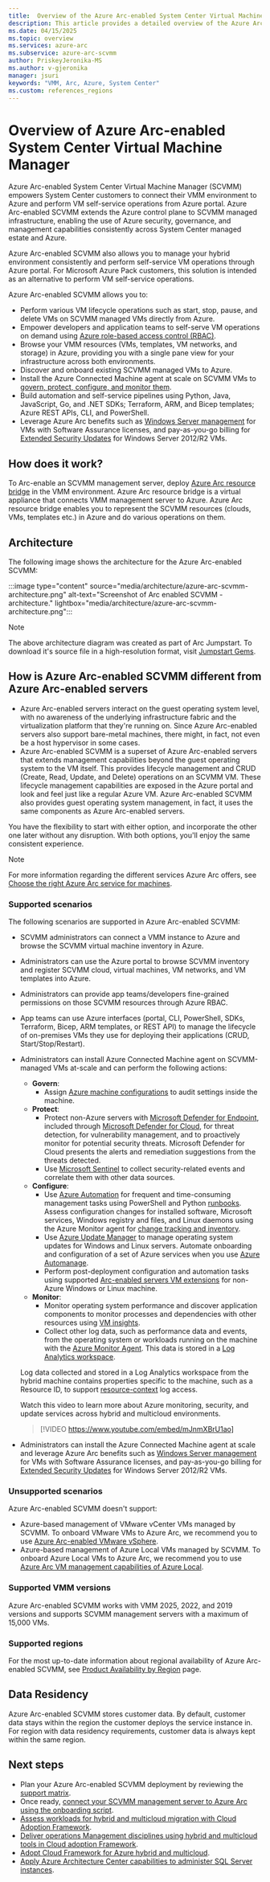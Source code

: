```yaml
---
title:  Overview of the Azure Arc-enabled System Center Virtual Machine Manager 
description: This article provides a detailed overview of the Azure Arc-enabled System Center Virtual Machine Manager.
ms.date: 04/15/2025
ms.topic: overview
ms.services: azure-arc
ms.subservice: azure-arc-scvmm
author: PriskeyJeronika-MS
ms.author: v-gjeronika
manager: jsuri
keywords: "VMM, Arc, Azure, System Center"
ms.custom: references_regions
---
```


# Overview of Azure Arc-enabled System Center Virtual Machine Manager

Azure Arc-enabled System Center Virtual Machine Manager (SCVMM) empowers System Center customers to connect their VMM environment to Azure and perform VM self-service operations from Azure portal. Azure Arc-enabled SCVMM extends the Azure control plane to SCVMM managed infrastructure, enabling the use of Azure security, governance, and management capabilities consistently across System Center managed estate and Azure.

Azure Arc-enabled SCVMM also allows you to manage your hybrid environment consistently and perform self-service VM operations through Azure portal. For Microsoft Azure Pack customers, this solution is intended as an alternative to perform VM self-service operations.

Azure Arc-enabled SCVMM allows you to:

- Perform various VM lifecycle operations such as start, stop, pause, and delete VMs on SCVMM managed VMs directly from Azure.
- Empower developers and application teams to self-serve VM operations on demand using [Azure role-based access control (RBAC)](/azure/role-based-access-control/overview).
- Browse your VMM resources (VMs, templates, VM networks, and storage) in Azure, providing you with a single pane view for your infrastructure across both environments.
- Discover and onboard existing SCVMM managed VMs to Azure.
- Install the Azure Connected Machine agent at scale on SCVMM VMs to [govern, protect, configure, and monitor them](../servers/overview.md#supported-cloud-operations).
- Build automation and self-service pipelines using Python, Java, JavaScript, Go, and .NET SDKs; Terraform, ARM, and Bicep templates; Azure REST APIs, CLI, and PowerShell.
- Leverage Azure Arc benefits such as [Windows Server management](/azure/azure-arc/servers/windows-server-management-overview?tabs=portal) for VMs with Software Assurance licenses, and pay-as-you-go billing for [Extended Security Updates](/azure/azure-arc/system-center-virtual-machine-manager/deliver-esus-for-system-center-virtual-machine-manager-vms) for Windows Server 2012/R2 VMs. 

## How does it work?

To Arc-enable an SCVMM management server, deploy [Azure Arc resource bridge](../resource-bridge/overview.md) in the VMM environment. Azure Arc resource bridge is a virtual appliance that connects VMM management server to Azure. Azure Arc resource bridge enables you to represent the SCVMM resources (clouds, VMs, templates etc.) in Azure and do various operations on them.

## Architecture

The following image shows the architecture for the Azure Arc-enabled SCVMM:

:::image type="content" source="media/architecture/azure-arc-scvmm-architecture.png" alt-text="Screenshot of Arc enabled SCVMM - architecture." lightbox="media/architecture/azure-arc-scvmm-architecture.png":::

>[!NOTE]
> The above architecture diagram was created as part of Arc Jumpstart. To download it's source file in a high-resolution format, visit [Jumpstart Gems](https://aka.ms/jumpstartgems).

## How is Azure Arc-enabled SCVMM different from Azure Arc-enabled servers

- Azure Arc-enabled servers interact on the guest operating system level, with no awareness of the underlying infrastructure fabric and the virtualization platform that they're running on. Since Azure Arc-enabled servers also support bare-metal machines, there might, in fact, not even be a host hypervisor in some cases.
- Azure Arc-enabled SCVMM is a superset of Azure Arc-enabled servers that extends management capabilities beyond the guest operating system to the VM itself. This provides lifecycle management and CRUD (Create, Read, Update, and Delete) operations on an SCVMM VM. These lifecycle management capabilities are exposed in the Azure portal and look and feel just like a regular Azure VM. Azure Arc-enabled SCVMM also provides guest operating system management, in fact, it uses the same components as Azure Arc-enabled servers.

You have the flexibility to start with either option, and incorporate the other one later without any disruption. With both options, you'll enjoy the same consistent experience.


> [!NOTE]
> For more information regarding the different services Azure Arc offers, see [Choose the right Azure Arc service for machines](../choose-service.md).

### Supported scenarios

The following scenarios are supported in Azure Arc-enabled SCVMM:

- SCVMM administrators can connect a VMM instance to Azure and browse the SCVMM virtual machine inventory in Azure.
- Administrators can use the Azure portal to browse SCVMM inventory and register SCVMM cloud, virtual machines, VM networks, and VM templates into Azure.
- Administrators can provide app teams/developers fine-grained permissions on those SCVMM resources through Azure RBAC.
- App teams can use Azure interfaces (portal, CLI, PowerShell, SDKs, Terraform, Bicep, ARM templates, or REST API) to manage the lifecycle of on-premises VMs they use for deploying their applications (CRUD, Start/Stop/Restart).
- Administrators can install Azure Connected Machine agent on SCVMM-managed VMs at-scale and can perform the following actions:
     - **Govern**:
         * Assign [Azure machine configurations](/azure/governance/machine-configuration/overview) to audit settings inside the machine.
     - **Protect**:
         * Protect non-Azure servers with [Microsoft Defender for Endpoint](/microsoft-365/security/defender-endpoint), included through [Microsoft Defender for Cloud](/azure/security-center/defender-for-servers-introduction), for threat detection, for vulnerability management, and to proactively monitor for potential security threats. Microsoft Defender for Cloud presents the alerts and remediation suggestions from the threats detected.
         * Use [Microsoft Sentinel](/azure/azure-arc/servers/scenario-onboard-azure-sentinel) to collect security-related events and correlate them with other data sources.
     - **Configure**:
         * Use [Azure Automation](/azure/automation/extension-based-hybrid-runbook-worker-install?tabs=windows) for frequent and time-consuming management tasks using PowerShell and Python [runbooks](/azure/automation/automation-runbook-execution). Assess configuration changes for installed software, Microsoft services, Windows registry and files, and Linux daemons using the Azure Monitor agent for [change tracking and inventory](/azure/automation/change-tracking/overview-monitoring-agent?tabs=win-az-vm).
         * Use [Azure Update Manager](/azure/update-manager/overview) to manage operating system updates for Windows and Linux servers. Automate onboarding and configuration of a set of Azure services when you use [Azure Automanage](/azure/automanage/automanage-arc).
         * Perform post-deployment configuration and automation tasks using supported [Arc-enabled servers VM extensions](/azure/azure-arc/servers/manage-vm-extensions) for non-Azure Windows or Linux machine.
     - **Monitor**:
         * Monitor operating system performance and discover application components to monitor processes and dependencies with other resources using [VM insights](/azure/azure-monitor/vm/vminsights-overview).
         * Collect other log data, such as performance data and events, from the operating system or workloads running on the machine with the [Azure Monitor Agent](/azure/azure-monitor/agents/azure-monitor-agent-overview). This data is stored in a [Log Analytics workspace](/azure/azure-monitor/logs/log-analytics-workspace-overview).


     Log data collected and stored in a Log Analytics workspace from the hybrid machine contains properties specific to the machine, such as a Resource ID, to support [resource-context](/azure/azure-monitor/logs/manage-access#access-mode) log access.

     Watch this video to learn more about Azure monitoring, security, and update services across hybrid and multicloud environments.

     > [!VIDEO https://www.youtube.com/embed/mJnmXBrU1ao]
- Administrators can install the Azure Connected Machine agent at scale and leverage Azure Arc benefits such as [Windows Server management](/azure/azure-arc/servers/windows-server-management-overview?tabs=portal) for VMs with Software Assurance licenses, and pay-as-you-go billing for [Extended Security Updates](/azure/azure-arc/system-center-virtual-machine-manager/deliver-esus-for-system-center-virtual-machine-manager-vms) for Windows Server 2012/R2 VMs.

### Unsupported scenarios

Azure Arc-enabled SCVMM doesn't support:

- Azure-based management of VMware vCenter VMs managed by SCVMM. To onboard VMware VMs to Azure Arc, we recommend you to use [Azure Arc-enabled VMware vSphere](/azure/azure-arc/vmware-vsphere/overview).
- Azure-based management of Azure Local VMs managed by SCVMM. To onboard Azure Local VMs to Azure Arc, we recommend you to use [Azure Arc VM management capabilities of Azure Local](/azure/azure-local/manage/azure-arc-vm-management-overview).

### Supported VMM versions

Azure Arc-enabled SCVMM works with VMM 2025, 2022, and 2019 versions and supports SCVMM management servers with a maximum of 15,000 VMs.

### Supported regions

For the most up-to-date information about regional availability of Azure Arc-enabled SCVMM, see [Product Availability by Region](https://azure.microsoft.com/explore/global-infrastructure/products-by-region/table) page.

## Data Residency

Azure Arc-enabled SCVMM stores customer data. By default, customer data stays within the region the customer deploys the service instance in. For region with data residency requirements, customer data is always kept within the same region.

## Next steps

- Plan your Azure Arc-enabled SCVMM deployment by reviewing the [support matrix](support-matrix-for-system-center-virtual-machine-manager.md).
- Once ready, [connect your SCVMM management server to Azure Arc using the onboarding script](quickstart-connect-system-center-virtual-machine-manager-to-arc.md).
- [Assess workloads for hybrid and multicloud migration with Cloud Adoption Framework](/azure/cloud-adoption-framework/scenarios/hybrid/migrate).
- [Deliver operations Management disciplines using hybrid and multicloud tools in Cloud adoption Framework](/azure/cloud-adoption-framework/scenarios/hybrid/manage).
- [Adopt Cloud Framework for Azure hybrid and multicloud](/azure/cloud-adoption-framework/scenarios/hybrid/toolchain).
- [Apply Azure Architecture Center capabilities to administer SQL Server instances](/azure/architecture/hybrid/azure-arc-sql-server).


